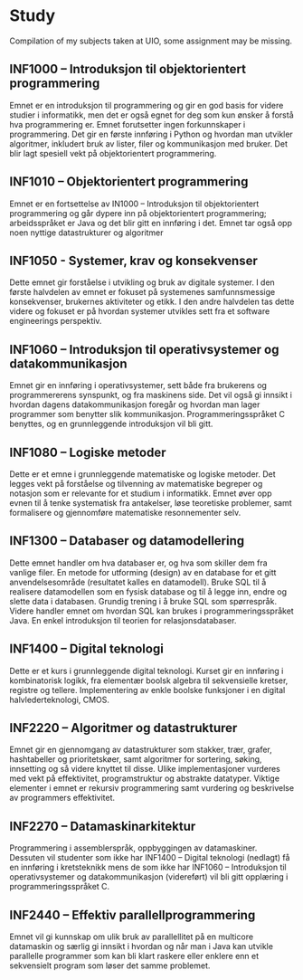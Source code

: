 # Study
Compilation of my subjects taken at UIO, some assignment may be missing.

## INF1000 – Introduksjon til objektorientert programmering
Emnet er en introduksjon til programmering og gir en god basis for videre studier i informatikk, men det er også egnet for deg som kun ønsker å forstå hva programmering er. Emnet forutsetter ingen forkunnskaper i programmering. Det gir en første innføring i Python og hvordan man utvikler algoritmer, inkludert bruk av lister, filer og kommunikasjon med bruker. Det blir lagt spesiell vekt på objektorientert programmering.

## INF1010 – Objektorientert programmering
Emnet er en fortsettelse av IN1000 – Introduksjon til objektorientert programmering og går dypere inn på objektorientert programmering; arbeidsspråket er Java og det blir gitt en innføring i det. Emnet tar også opp noen nyttige datastrukturer og algoritmer

## INF1050 - Systemer, krav og konsekvenser
Dette emnet gir forståelse i utvikling og bruk av digitale systemer. I den første halvdelen av emnet er fokuset på systemenes samfunnsmessige konsekvenser, brukernes aktiviteter og etikk. I den andre halvdelen tas dette videre og fokuset er på hvordan systemer utvikles sett fra et software engineerings perspektiv.

## INF1060 – Introduksjon til operativsystemer og datakommunikasjon
Emnet gir en innføring i operativsystemer, sett både fra brukerens og programmererens synspunkt, og fra maskinens side. Det vil også gi innsikt i hvordan dagens datakommunikasjon foregår og hvordan man lager programmer som benytter slik kommunikasjon. Programmeringsspråket C benyttes, og en grunnleggende introduksjon vil bli gitt.

## INF1080 – Logiske metoder
Dette er et emne i grunnleggende matematiske og logiske metoder. Det legges vekt på forståelse og tilvenning av matematiske begreper og notasjon som er relevante for et studium i informatikk. Emnet øver opp evnen til å tenke systematisk fra antakelser, løse teoretiske problemer, samt formalisere og gjennomføre matematiske resonnementer selv.

## INF1300 – Databaser og datamodellering
Dette emnet handler om hva databaser er, og hva som skiller dem fra vanlige filer. En metode for utforming (design) av en database for et gitt anvendelsesområde (resultatet kalles en datamodell). Bruke SQL til å realisere datamodellen som en fysisk database og til å legge inn, endre og slette data i databasen. Grundig trening i å bruke SQL som spørrespråk. Videre handler emnet om hvordan SQL kan brukes i programmeringsspråket Java. En enkel introduksjon til teorien for relasjonsdatabaser.

## INF1400 – Digital teknologi
Dette er et kurs i grunnleggende digital teknologi. Kurset gir en innføring i kombinatorisk logikk, fra elementær boolsk algebra til sekvensielle kretser, registre og tellere. Implementering av enkle boolske funksjoner i en digital halvlederteknologi, CMOS.

## INF2220 – Algoritmer og datastrukturer
Emnet gir en gjennomgang av datastrukturer som stakker, trær, grafer, hashtabeller og prioritetskøer, samt algoritmer for sortering, søking, innsetting og så videre knyttet til disse. Ulike implementasjoner vurderes med vekt på effektivitet, programstruktur og abstrakte datatyper. Viktige elementer i emnet er rekursiv programmering samt vurdering og beskrivelse av programmers effektivitet.

## INF2270 –  Datamaskinarkitektur
Programmering i assemblerspråk, oppbyggingen av datamaskiner. Dessuten vil studenter som ikke har INF1400 – Digital teknologi (nedlagt) få en innføring i kretsteknikk mens de som ikke har INF1060 – Introduksjon til operativsystemer og datakommunikasjon (videreført) vil bli gitt opplæring i programmeringsspråket C.

## INF2440 – Effektiv parallellprogrammering
Emnet vil gi kunnskap om ulik bruk av parallellitet på en multicore datamaskin og særlig gi innsikt i hvordan og når man i Java kan utvikle parallelle programmer som kan bli klart raskere eller enklere enn et sekvensielt program som løser det samme problemet.
